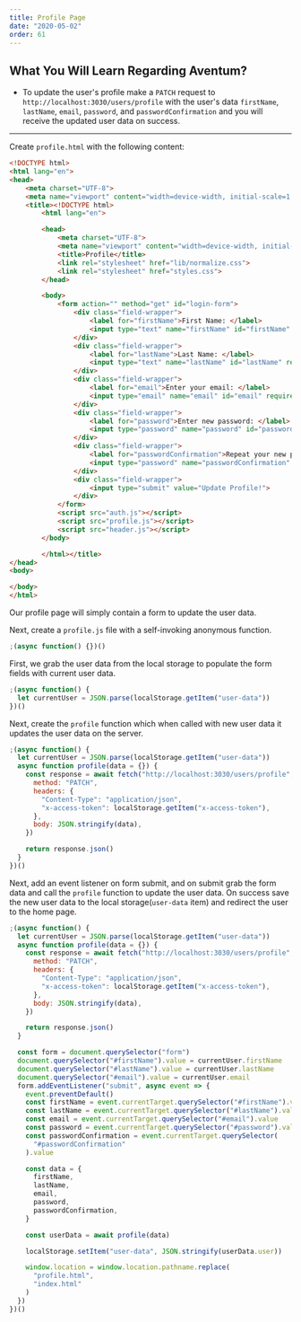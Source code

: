 ```yaml
---
title: Profile Page
date: "2020-05-02"
order: 61
---
```


## What You Will Learn Regarding Aventum?

- To update the user's profile make a `PATCH` request to `http://localhost:3030/users/profile` with the user's data `firstName`, `lastName`, `email`, `password`, and `passwordConfirmation` and you will receive the updated user data on success.

---

Create `profile.html` with the following content:

```html
<!DOCTYPE html>
<html lang="en">
<head>
    <meta charset="UTF-8">
    <meta name="viewport" content="width=device-width, initial-scale=1.0">
    <title><!DOCTYPE html>
        <html lang="en">

        <head>
            <meta charset="UTF-8">
            <meta name="viewport" content="width=device-width, initial-scale=1.0">
            <title>Profile</title>
            <link rel="stylesheet" href="lib/normalize.css">
            <link rel="stylesheet" href="styles.css">
        </head>

        <body>
            <form action="" method="get" id="login-form">
                <div class="field-wrapper">
                    <label for="firstName">First Name: </label>
                    <input type="text" name="firstName" id="firstName" required>
                </div>
                <div class="field-wrapper">
                    <label for="lastName">Last Name: </label>
                    <input type="text" name="lastName" id="lastName" required>
                </div>
                <div class="field-wrapper">
                    <label for="email">Enter your email: </label>
                    <input type="email" name="email" id="email" required>
                </div>
                <div class="field-wrapper">
                    <label for="password">Enter new password: </label>
                    <input type="password" name="password" id="password">
                </div>
                <div class="field-wrapper">
                    <label for="passwordConfirmation">Repeat your new password: </label>
                    <input type="password" name="passwordConfirmation" id="passwordConfirmation">
                </div>
                <div class="field-wrapper">
                    <input type="submit" value="Update Profile!">
                </div>
            </form>
            <script src="auth.js"></script>
            <script src="profile.js"></script>
            <script src="header.js"></script>
        </body>

        </html></title>
</head>
<body>

</body>
</html>
```

Our profile page will simply contain a form to update the user data.

Next, create a `profile.js` file with a self-invoking anonymous function.

```js
;(async function() {})()
```

First, we grab the user data from the local storage to populate the form fields with current user data.

```js highlight=2
;(async function() {
  let currentUser = JSON.parse(localStorage.getItem("user-data"))
})()
```

Next, create the `profile` function which when called with new user data it updates the user data on the server.

```js highlight=3-14
;(async function() {
  let currentUser = JSON.parse(localStorage.getItem("user-data"))
  async function profile(data = {}) {
    const response = await fetch("http://localhost:3030/users/profile", {
      method: "PATCH",
      headers: {
        "Content-Type": "application/json",
        "x-access-token": localStorage.getItem("x-access-token"),
      },
      body: JSON.stringify(data),
    })

    return response.json()
  }
})()
```

Next, add an event listener on form submit, and on submit grab the form data and call the `profile` function to update the user data. On success save the new user data to the local storage(`user-data` item) and redirect the user to the home page.

```js highlight=16-46
;(async function() {
  let currentUser = JSON.parse(localStorage.getItem("user-data"))
  async function profile(data = {}) {
    const response = await fetch("http://localhost:3030/users/profile", {
      method: "PATCH",
      headers: {
        "Content-Type": "application/json",
        "x-access-token": localStorage.getItem("x-access-token"),
      },
      body: JSON.stringify(data),
    })

    return response.json()
  }

  const form = document.querySelector("form")
  document.querySelector("#firstName").value = currentUser.firstName
  document.querySelector("#lastName").value = currentUser.lastName
  document.querySelector("#email").value = currentUser.email
  form.addEventListener("submit", async event => {
    event.preventDefault()
    const firstName = event.currentTarget.querySelector("#firstName").value
    const lastName = event.currentTarget.querySelector("#lastName").value
    const email = event.currentTarget.querySelector("#email").value
    const password = event.currentTarget.querySelector("#password").value
    const passwordConfirmation = event.currentTarget.querySelector(
      "#passwordConfirmation"
    ).value

    const data = {
      firstName,
      lastName,
      email,
      password,
      passwordConfirmation,
    }

    const userData = await profile(data)

    localStorage.setItem("user-data", JSON.stringify(userData.user))

    window.location = window.location.pathname.replace(
      "profile.html",
      "index.html"
    )
  })
})()
```
